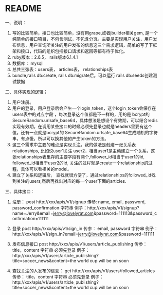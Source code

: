 # README

一、说明：
1. 写的比较简单，接口也比较简单，没有用grape,或者jbuilder相关gem, 是一个纯简单的接口项目，不包含测试，不包含分页。主要是实现用户关注，用户发布信息，用户查询所关注的用户发布的信息这三个需求逻辑，简单的写了下框架和接口，代码的组织包括接口请求和返回等都有待于优化。
2. ruby版本：2.6.5， rails版本6.1.4.1
3. 数据库： mysql 
4. 总共三张表：users表， articles表， relationships表
5. bundle,rails db:create, rails db:migrate后，可以运行 rails db:seeds创建测试数据

二、具体实现的逻辑；
1. 用户注册。
2. 用户的登录，用户登录后会产生一个login_token，这个login_token会保存在users表中的对应字段 ，每次登录这个值都是不一样的，用的是 bcrypt的 SecureRandom.urlsafe_base64，具体想法是想设个有效期，可以结合redis实现有效期。在调用某些接口的时候必须先登录也就是headers里要有这个值。还有一点就是bcrypt的 SecureRandom.urlsafe_base64生成随机的字符串，有点慢，所以可以换其他的产生token的方法。
3. 这三个需求中主要的难点是实现关注。我的做法是创建一张关系表 relationships, 比如说user1关注 user2，相当user1是主动建立一个关系，这张relationships表里存的主要字段有两个,follower_id相当于user1的id, followed_id相当于user2的id, 关注的过程就是create一个relationship的过程，具体可以看相关的model。
4. 建立了关系和逻辑后， 查找就很方便了，通过relationships的followed_id找到关注的users,然后再找出对应的每一个user下面的articles.

三、具体接口：
1. 注册：
   post http://xxx/apis/v1/signup
   传参: name, email, password,  password_confirmation     字符串
   例子：http://xxx/apis/v1/signup?name=Jerry&email=jerry@lovelyrat.com&password=111113&password_confirmation=111111

2. 登录
   post http://xxx/apis/v1/sign_in
   传参： email, password   字符串
   例子：http://xxx/apis/v1/sign_in?email=jerry@lovelyrat.com&password=111111


3. 发布信息接口 
   post http://xxx/apis/v1/users/article_publishing
   传参： title，content   字符串  必须先登录
   例子：http://xxx/apis/v1/users/article_publishing?title=soccer_news&content=the world cup will be on soon
  
4. 查找关注的人发布的信息： get http://xxx/apis/v1/users/followed_articles
    传参： title，content   字符串  必须先登录
   例子：http://xxx/apis/v1/users/article_publishing?title=soccer_news&content=the world cup will be on soon



